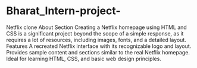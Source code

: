 # Bharat_Intern-project-
Netflix clone
About Section
Creating a Netflix homepage using HTML and CSS is a significant project beyond the scope of a simple response, as it requires a lot of resources, including images, fonts, and a detailed layout.
Features
A recreated Netflix interface with its recognizable logo and layout.
Provides sample content and sections similar to the real Netflix homepage.
Ideal for learning HTML, CSS, and basic web design principles.
